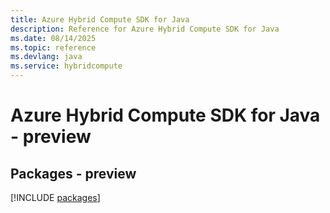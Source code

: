 ```yaml
---
title: Azure Hybrid Compute SDK for Java
description: Reference for Azure Hybrid Compute SDK for Java
ms.date: 08/14/2025
ms.topic: reference
ms.devlang: java
ms.service: hybridcompute
---
```

# Azure Hybrid Compute SDK for Java - preview
## Packages - preview
[!INCLUDE [packages](hybrid-compute-index.md)]